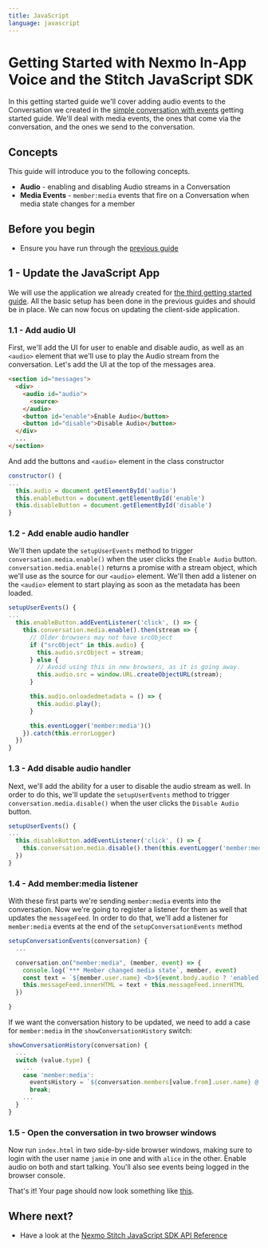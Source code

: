 ```yaml
---
title: JavaScript
language: javascript
---
```


# Getting Started with Nexmo In-App Voice and the Stitch JavaScript SDK

In this getting started guide we'll cover adding audio events to the Conversation we created in the [simple conversation with events](/stitch/in-app-messaging/guides/utilizing-events/javascript) getting started guide. We'll deal with media events, the ones that come via the conversation, and the ones we send to the conversation.

## Concepts

This guide will introduce you to the following concepts.

- **Audio** - enabling and disabling Audio streams in a Conversation
- **Media Events** - `member:media` events that fire on a Conversation when media state changes for a member

## Before you begin

- Ensure you have run through the [previous guide](/stitch/in-app-messaging/guides/utilizing-events/javascript)

## 1 - Update the JavaScript App

We will use the application we already created for [the third getting started guide](/stitch/in-app-messaging/guides/utilizing-events/javascript). All the basic setup has been done in the previous guides and should be in place. We can now focus on updating the client-side application.

### 1.1 - Add audio UI

First, we'll add the UI for user to enable and disable audio, as well as an `<audio>` element that we'll use to play the Audio stream from the conversation. Let's add the UI at the top of the messages area.

```html
<section id="messages">
  <div>
    <audio id="audio">
      <source>
    </audio>
    <button id="enable">Enable Audio</button>
    <button id="disable">Disable Audio</button>
  </div>
  ...
</section>

```

And add the buttons and `<audio>` element in the class constructor

```javascript
constructor() {
...
  this.audio = document.getElementById('audio')
  this.enableButton = document.getElementById('enable')
  this.disableButton = document.getElementById('disable')
}
```

### 1.2 - Add enable audio handler

We'll then update the `setupUserEvents` method to trigger `conversation.media.enable()` when the user clicks the `Enable Audio` button. `conversation.media.enable()` returns a promise with a stream object, which we'll use as the source for our `<audio>` element. We'll then add a listener on the `<audio>` element to start playing as soon as the metadata has been loaded.

```javascript
setupUserEvents() {
...
  this.enableButton.addEventListener('click', () => {
    this.conversation.media.enable().then(stream => {
      // Older browsers may not have srcObject
      if ("srcObject" in this.audio) {
        this.audio.srcObject = stream;
      } else {
        // Avoid using this in new browsers, as it is going away.
        this.audio.src = window.URL.createObjectURL(stream);
      }

      this.audio.onloadedmetadata = () => {
        this.audio.play();
      }

      this.eventLogger('member:media')()
    }).catch(this.errorLogger)
  })
}
```

### 1.3 - Add disable audio handler

Next, we'll add the ability for a user to disable the audio stream as well. In order to do this, we'll update the `setupUserEvents` method to trigger `conversation.media.disable()` when the user clicks the `Disable Audio` button.

```javascript
setupUserEvents() {
...
  this.disableButton.addEventListener('click', () => {
    this.conversation.media.disable().then(this.eventLogger('member:media')).catch(this.errorLogger)
  })
}
```

### 1.4 - Add member:media listener

With these first parts we're sending `member:media` events into the conversation. Now we're going to register a listener for them as well that updates the `messageFeed`. In order to do that, we'll add a listener for `member:media` events at the end of the `setupConversationEvents` method

```javascript
setupConversationEvents(conversation) {
  ...

  conversation.on("member:media", (member, event) => {
    console.log(`*** Member changed media state`, member, event)
    const text = `${member.user.name} <b>${event.body.audio ? 'enabled' : 'disabled'} audio in the conversation</b><br>`
    this.messageFeed.innerHTML = text + this.messageFeed.innerHTML
  })

}
```

If we want the conversation history to be updated, we need to add a case for `member:media` in the `showConversationHistory` switch:

```javascript
showConversationHistory(conversation) {
  ...
  switch (value.type) {
    ...
    case 'member:media':
      eventsHistory = `${conversation.members[value.from].user.name} @ ${date}: <b>${value.body.audio ? "enabled" : "disabled"} audio</b><br>` + eventsHistory
      break;
    ...
  }
}
```


### 1.5 - Open the conversation in two browser windows

Now run `index.html` in two side-by-side browser windows, making sure to login with the user name `jamie` in one and with `alice` in the other. Enable audio on both and start talking. You'll also see events being logged in the browser console.

That's it! Your page should now look something like [this](https://github.com/Nexmo/stitch-js-quickstart/blob/master/examples/enable-audio/index.html).

## Where next?

- Have a look at the <a href="/sdk/stitch/javascript/" target="_blank">Nexmo Stitch JavaScript SDK API Reference</a>
